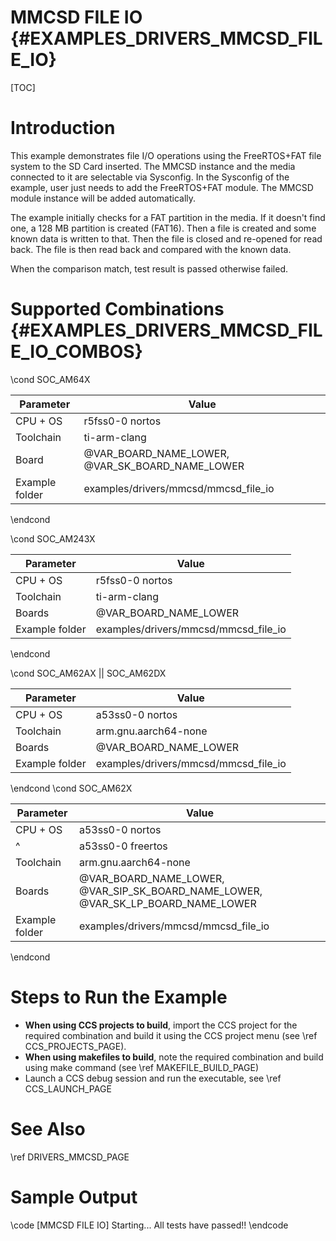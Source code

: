 # MMCSD FILE IO {#EXAMPLES_DRIVERS_MMCSD_FILE_IO}

[TOC]

# Introduction

This example demonstrates file I/O operations using the FreeRTOS+FAT file system to the SD Card inserted. The MMCSD instance and the media connected to it are selectable via Sysconfig. In the Sysconfig of the example, user just needs to add the FreeRTOS+FAT module. The MMCSD module instance will be added automatically.

The example initially checks for a FAT partition in the media. If it doesn't find one, a 128 MB partition is created (FAT16). Then a file is created and some known data is written to that. Then the file is closed and re-opened for read back. The file is then read back and compared with the known data.

When the comparison match, test result is passed otherwise failed.

# Supported Combinations {#EXAMPLES_DRIVERS_MMCSD_FILE_IO_COMBOS}

\cond SOC_AM64X

 Parameter      | Value
 ---------------|-----------
 CPU + OS       | r5fss0-0 nortos
 Toolchain      | ti-arm-clang
 Board          | @VAR_BOARD_NAME_LOWER, @VAR_SK_BOARD_NAME_LOWER
 Example folder | examples/drivers/mmcsd/mmcsd_file_io

\endcond

\cond SOC_AM243X

 Parameter      | Value
 ---------------|-----------
 CPU + OS       | r5fss0-0 nortos
 Toolchain      | ti-arm-clang
 Boards         | @VAR_BOARD_NAME_LOWER
 Example folder | examples/drivers/mmcsd/mmcsd_file_io

\endcond

\cond SOC_AM62AX || SOC_AM62DX

 Parameter      | Value
 ---------------|-----------
 CPU + OS       | a53ss0-0 nortos
 Toolchain      | arm.gnu.aarch64-none
 Boards         | @VAR_BOARD_NAME_LOWER
 Example folder | examples/drivers/mmcsd/mmcsd_file_io

\endcond
\cond SOC_AM62X

 Parameter      | Value
 ---------------|-----------
 CPU + OS       | a53ss0-0 nortos
 ^              | a53ss0-0 freertos
 Toolchain      | arm.gnu.aarch64-none
 Boards         | @VAR_BOARD_NAME_LOWER, @VAR_SIP_SK_BOARD_NAME_LOWER, @VAR_SK_LP_BOARD_NAME_LOWER
 Example folder | examples/drivers/mmcsd/mmcsd_file_io

\endcond
# Steps to Run the Example

- **When using CCS projects to build**, import the CCS project for the required combination
  and build it using the CCS project menu (see \ref CCS_PROJECTS_PAGE).
- **When using makefiles to build**, note the required combination and build using
  make command (see \ref MAKEFILE_BUILD_PAGE)
- Launch a CCS debug session and run the executable, see \ref CCS_LAUNCH_PAGE

# See Also

\ref DRIVERS_MMCSD_PAGE

# Sample Output

\code
[MMCSD FILE IO] Starting...
All tests have passed!!
\endcode